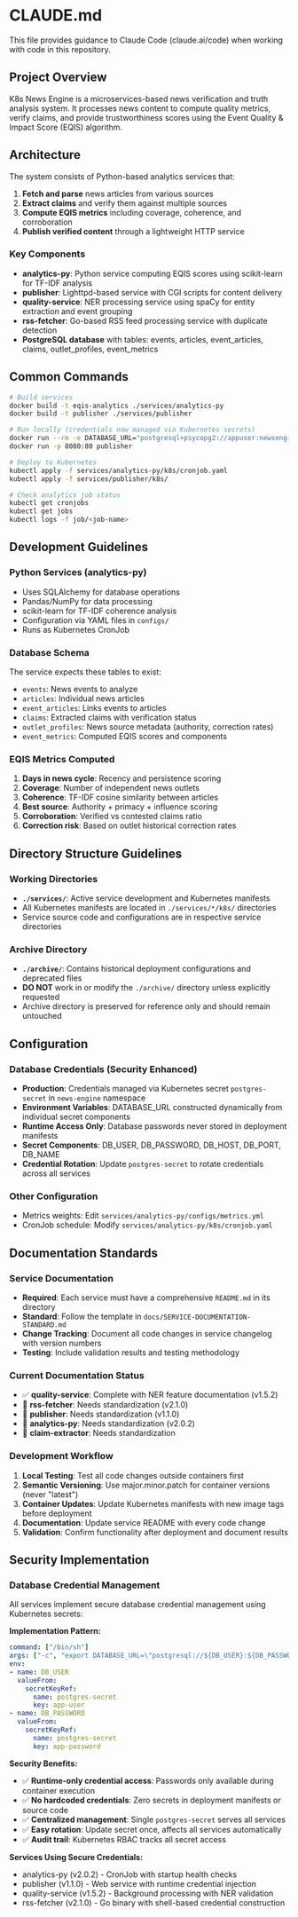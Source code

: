 # CLAUDE.md

This file provides guidance to Claude Code (claude.ai/code) when working with code in this repository.

## Project Overview

K8s News Engine is a microservices-based news verification and truth analysis system. It processes news content to compute quality metrics, verify claims, and provide trustworthiness scores using the Event Quality & Impact Score (EQIS) algorithm.

## Architecture

The system consists of Python-based analytics services that:
1. **Fetch and parse** news articles from various sources
2. **Extract claims** and verify them against multiple sources
3. **Compute EQIS metrics** including coverage, coherence, and corroboration
4. **Publish verified content** through a lightweight HTTP service

### Key Components
- **analytics-py**: Python service computing EQIS scores using scikit-learn for TF-IDF analysis
- **publisher**: Lighttpd-based service with CGI scripts for content delivery
- **quality-service**: NER processing service using spaCy for entity extraction and event grouping
- **rss-fetcher**: Go-based RSS feed processing service with duplicate detection
- **PostgreSQL database** with tables: events, articles, event_articles, claims, outlet_profiles, event_metrics

## Common Commands

```bash
# Build services
docker build -t eqis-analytics ./services/analytics-py
docker build -t publisher ./services/publisher

# Run locally (credentials now managed via Kubernetes secrets)
docker run --rm -e DATABASE_URL="postgresql+psycopg2://appuser:newsengine2024@localhost:5432/newsdb" eqis-analytics
docker run -p 8080:80 publisher

# Deploy to Kubernetes
kubectl apply -f services/analytics-py/k8s/cronjob.yaml
kubectl apply -f services/publisher/k8s/

# Check analytics job status
kubectl get cronjobs
kubectl get jobs
kubectl logs -f job/<job-name>
```

## Development Guidelines

### Python Services (analytics-py)
- Uses SQLAlchemy for database operations
- Pandas/NumPy for data processing
- scikit-learn for TF-IDF coherence analysis
- Configuration via YAML files in `configs/`
- Runs as Kubernetes CronJob

### Database Schema
The service expects these tables to exist:
- `events`: News events to analyze
- `articles`: Individual news articles
- `event_articles`: Links events to articles
- `claims`: Extracted claims with verification status
- `outlet_profiles`: News source metadata (authority, correction rates)
- `event_metrics`: Computed EQIS scores and components

### EQIS Metrics Computed
1. **Days in news cycle**: Recency and persistence scoring
2. **Coverage**: Number of independent news outlets
3. **Coherence**: TF-IDF cosine similarity between articles
4. **Best source**: Authority + primacy + influence scoring
5. **Corroboration**: Verified vs contested claims ratio
6. **Correction risk**: Based on outlet historical correction rates

## Directory Structure Guidelines

### Working Directories
- **`./services/`**: Active service development and Kubernetes manifests
- All Kubernetes manifests are located in `./services/*/k8s/` directories
- Service source code and configurations are in respective service directories

### Archive Directory
- **`./archive/`**: Contains historical deployment configurations and deprecated files
- **DO NOT** work in or modify the `./archive/` directory unless explicitly requested
- Archive directory is preserved for reference only and should remain untouched

## Configuration

### Database Credentials (Security Enhanced)
- **Production**: Credentials managed via Kubernetes secret `postgres-secret` in `news-engine` namespace
- **Environment Variables**: DATABASE_URL constructed dynamically from individual secret components
- **Runtime Access Only**: Database passwords never stored in deployment manifests
- **Secret Components**: DB_USER, DB_PASSWORD, DB_HOST, DB_PORT, DB_NAME
- **Credential Rotation**: Update `postgres-secret` to rotate credentials across all services

### Other Configuration
- Metrics weights: Edit `services/analytics-py/configs/metrics.yml`
- CronJob schedule: Modify `services/analytics-py/k8s/cronjob.yaml`

## Documentation Standards

### Service Documentation
- **Required**: Each service must have a comprehensive `README.md` in its directory
- **Standard**: Follow the template in `docs/SERVICE-DOCUMENTATION-STANDARD.md`
- **Change Tracking**: Document all code changes in service changelog with version numbers
- **Testing**: Include validation results and testing methodology

### Current Documentation Status
- ✅ **quality-service**: Complete with NER feature documentation (v1.5.2)
- 🔄 **rss-fetcher**: Needs standardization (v2.1.0)
- 🔄 **publisher**: Needs standardization (v1.1.0)
- 🔄 **analytics-py**: Needs standardization (v2.0.2)
- 🔄 **claim-extractor**: Needs standardization

### Development Workflow
1. **Local Testing**: Test all code changes outside containers first
2. **Semantic Versioning**: Use major.minor.patch for container versions (never "latest")
3. **Container Updates**: Update Kubernetes manifests with new image tags before deployment
4. **Documentation**: Update service README with every code change
5. **Validation**: Confirm functionality after deployment and document results

## Security Implementation

### Database Credential Management
All services implement secure database credential management using Kubernetes secrets:

**Implementation Pattern:**
```yaml
command: ["/bin/sh"]
args: ["-c", "export DATABASE_URL=\"postgresql://${DB_USER}:${DB_PASSWORD}@${DB_HOST}:${DB_PORT}/${DB_NAME}\" && [start_command]"]
env:
- name: DB_USER
  valueFrom:
    secretKeyRef:
      name: postgres-secret
      key: app-user
- name: DB_PASSWORD
  valueFrom:
    secretKeyRef:
      name: postgres-secret
      key: app-password
```

**Security Benefits:**
- ✅ **Runtime-only credential access**: Passwords only available during container execution
- ✅ **No hardcoded credentials**: Zero secrets in deployment manifests or source code
- ✅ **Centralized management**: Single `postgres-secret` serves all services
- ✅ **Easy rotation**: Update secret once, affects all services automatically
- ✅ **Audit trail**: Kubernetes RBAC tracks all secret access

**Services Using Secure Credentials:**
- analytics-py (v2.0.2) - CronJob with startup health checks
- publisher (v1.1.0) - Web service with runtime credential injection  
- quality-service (v1.5.2) - Background processing with NER validation
- rss-fetcher (v2.1.0) - Go binary with shell-based credential construction